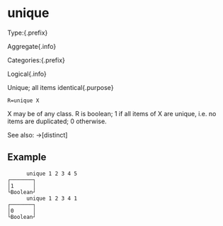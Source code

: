 # unique

Type:{.prefix}

Aggregate{.info}

Categories:{.prefix}

Logical{.info}

Unique; all items identical{.purpose}

~~~
R=unique X
~~~

X may be of any class.  R is boolean; 1 if all items of X are unique, i.e. no items are duplicated;
0 otherwise.

See also: →[distinct]

## Example

~~~
      unique 1 2 3 4 5
┌───────┐
│1      │
└Boolean┘
      unique 1 2 3 4 1
┌───────┐
│0      │
└Boolean┘
~~~

